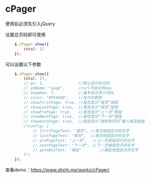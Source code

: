 # cPager
使用前必须先引入jQuery

设置总页码即可使用
```javascript
	$.cPager.show({
		total: 17
	});
```
可以设置以下参数
```javascript
	$.cPager.show({
		total: 17,
		// pn: 1,				//默认显示的页码
		// pnName: "page",		//url中显示的key
		// showMax: 7,			//最多显示多少页码
		// color: "#FF4400",	//显示的颜色
		// showFirstPage: true,	//是否显示“首页”按钮
		// showLastPage: true,	//是否显示“尾页”按钮
		// showPrePage: true,	//是否显示“上一页”按钮
		// showNextPage: true,	//是否显示“下一页”按钮
		// showGotoPage: true,	//是否显示“跳转到页码”输入框及按钮
		/*config: {
			// firstPageText: "首页",	//首页按钮显示的文字
			// lastPageText: "尾页",	//尾页按钮显示的文字
			// prePageText: "上一页",	//上一页按钮显示的文字
			// nextPageText: "下一页",	//下一页按钮显示的文字
			// gotoBtnText: "确定"		//确定按钮显示的文字
		}*/
	});
```

查看demo：https://www.zhchi.me/works/cPager/
